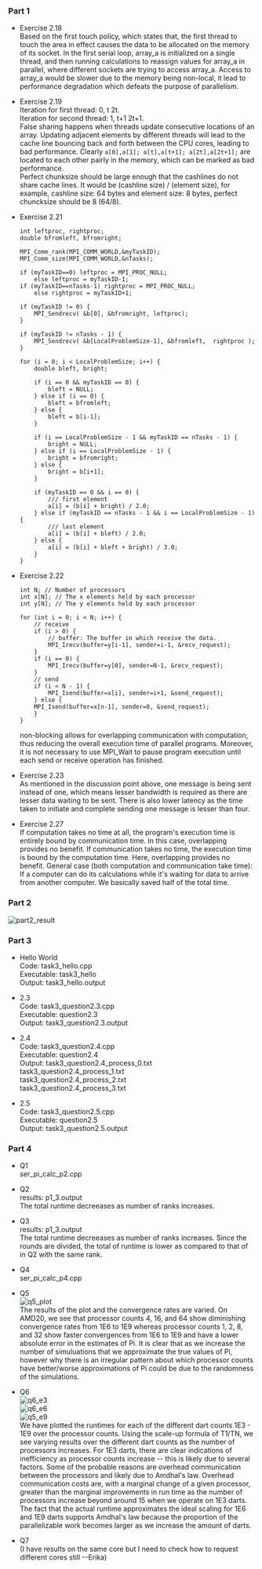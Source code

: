 ### Part 1
- Exercise 2.18  
Based on the first touch policy, which states that, the first thread to touch the area in effect causes the data to be allocated on the memory of its socket. In the first serial loop, array_a is initialized on a single thread, and then running calculations to reassign values for array_a in parallel, where different sockets are trying to access array_a. Access to array_a would be slower due to the memory being non-local, it lead to performance degradation which defeats the purpose of parallelism.

- Exercise 2.19  
Iteration for first thread: 0, t 2t.  
Iteration for second thread: 1, t+1 2t+1.  
False sharing happens when threads update consecutive locations of an array.  Updating adjacent elements by different threads will lead to the cache line bouncing back and forth between the CPU cores, leading to bad performance. Clearly `a[0],a[1]; a[t],a[t+1]; a[2t],a[2t+1];` are located to each other pairly in the memory, which can be marked as bad performance.  
Perfect chunksize should be large enough that the cashlines do not share cache lines. It would be (cashline size) / (element size), for example, cashline size: 64 bytes and element size: 8 bytes, perfect chuncksize should be 8 (64/8).

- Exercise 2.21  
    ```
    int leftproc, rightproc;
    double bfromleft, bfromright;

    MPI_Comm_rank(MPI_COMM_WORLD,&myTaskID);
    MPI_Comm_size(MPI_COMM_WORLD,&nTasks);

    if (myTaskID==0) leftproc = MPI_PROC_NULL;
        else leftproc = myTaskID-1;
    if (myTaskID==nTasks-1) rightproc = MPI_PROC_NULL;
        else rightproc = myTaskID+1;

    if (myTaskID != 0) {
        MPI_Sendrecv( &b[0], &bfromright, leftproc);
    }

    if (myTaskID != nTasks - 1) {
        MPI_Sendrecv( &b[LocalProblemSize-1], &bfromleft,  rightproc );
    }

    for (i = 0; i < LocalProblemSize; i++) {
        double bleft, bright;

        if (i == 0 && myTaskID == 0) {
            bleft = NULL;
        } else if (i == 0) {
            bleft = bfromleft;
        } else {
            bleft = b[i-1];
        }

        if (i == LocalProblemSize - 1 && myTaskID == nTasks - 1) {
            bright = NULL; 
        } else if (i == LocalProblemSize - 1) {
            bright = bfromright;
        } else {
            bright = b[i+1];
        }

        if (myTaskID == 0 && i == 0) {
            /// first element
            a[i] = (b[i] + bright) / 2.0;
        } else if (myTaskID == nTasks - 1 && i == LocalProblemSize - 1) {
            /// last element
            a[i] = (b[i] + bleft) / 2.0;
        } else {
            a[i] = (b[i] + bleft + bright) / 3.0;
        }
    }
    ```

- Exercise 2.22  
    ```
    int N; // Number of processors
    int x[N]; // The x elements held by each processor
    int y[N]; // The y elements held by each processor

    for (int i = 0; i < N; i++) {
        // receive
        if (i > 0) {
            // buffer: The buffer in which receive the data.
            MPI_Irecv(buffer=y[i-1], sender=i-1, &recv_request);
        }
        if (i == 0) {
            MPI_Irecv(buffer=y[0], sender=N-1, &recv_request);
        }
        // send
        if (i < N - 1) {
            MPI_Isend(buffer=x[i], sender=i+1, &send_request);
        } else {
        MPI_Isend(buffer=x[n-1], sender=0, &send_request);
        }
    }
    ```
    non-blocking allows for overlapping communication with computation, thus reducing the overall execution time of parallel programs. Moreover, it is not necessary to use MPI_Wait to pause program execution until each send or receive operation has finished.  

- Exercise 2.23  
As mentioned in the discussion point above, one message is being sent instead of one, which means lesser bandwidth is required as there are lesser data waiting to be sent. There is also lower latency as the time taken to initiate and complete sending one message is lesser than four.

- Exercise 2.27  
If computation takes no time at all, the program's execution time is entirely bound by communication time. In this case, overlapping provides no benefit.
If communication takes no time, the execution time is bound by the computation time. Here, overlapping provides no benefit. General case (both computation and communication take time): 
If a computer can do its calculations while it's waiting for data to arrive from another computer. We basically saved half of the total time.

### Part 2
![part2_result](Part2.png)

### Part 3
- Hello World  
Code: task3_hello.cpp   
Executable: task3_hello   
Output: task3_hello.output  

- 2.3     
Code: task3_question2.3.cpp   
Executable: question2.3  
Output: task3_question2.3.output  

- 2.4    
Code: task3_question2.4.cpp   
Executable: question2.4  
Output: task3_question2.4_process_0.txt     
        task3_question2.4_process_1.txt    
        task3_question2.4_process_2.txt    
        task3_question2.4_process_3.txt

- 2.5    
Code: task3_question2.5.cpp   
Executable: question2.5  
Output: task3_question2.5.output  


### Part 4
- Q1  
ser_pi_calc_p2.cpp

- Q2   
results: p1_3.output    
The total runtime decreeases as number of ranks increases.  

- Q3  
results: p1_3.output    
The total runtime decreeases as number of ranks increases. Since the rounds are divided, the total of runtime is lower as compared to that of in Q2 with the same rank.  

- Q4     
ser_pi_calc_p4.cpp 

- Q5  
![q5_plot](Part4/p5.png)  
The results of the plot and the convergence rates are varied. On AMD20, we see that processor counts 4, 16, and 64
show diminishing convergence rates from 1E6 to 1E9 whereas processor counts 1, 2, 8, and 32 show faster convergences
from 1E6 to 1E9 and have a lower absolute error in the estimates of Pi.  It is clear that as we increase the number of 
simuluations that we approximate the true values of Pi, however why there is an irregular pattern about which processor
counts have better/worse approximations of Pi could be due to the randomness of the simulations.  

- Q6   
![q6_e3](Part4/p6_e3.png)  
![q6_e6](Part4/p6_e6.png)  
![q5_e9](Part4/p6_e9.png)  
We have plotted the runtimes for each of the different dart counts 1E3 - 1E9 over the processor counts. Using the 
scale-up formula of T1/TN, we see varying results over the different dart counts as the number of processors increases.
For 1E3 darts, there are clear indications of inefficiency as processor counts increase -- this is likely due to several
factors.  Some of the probable reasons are overhead communication between the processors and likely due to Amdhal's law.
Overhead communication costs are, with a marginal change of a given processor, greater than the marginal improvements in 
run time as the number of processors increase beyond around 15 when we operate on 1E3 darts.  The fact that the actual runtime
approximates the ideal scaling for 1E6 and 1E9 darts supports Amdhal's law because the proportion of the parallelizable work
becomes larger as we increase the amount of darts.

- Q7   
(I have results on the same core but I need to check how to request different cores still --Erika)